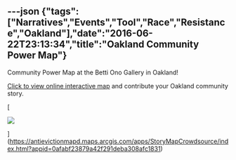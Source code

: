 ---json
{"tags":["Narratives","Events","Tool","Race","Resistance","Oakland"],"date":"2016-06-22T23:13:34","title":"Oakland Community Power Map"}
---

Community Power Map at the Betti Ono Gallery in Oakland!

[Click to view online interactive map](https://antievictionmapd.maps.arcgis.com/apps/StoryMapCrowdsource/index.html?appid=0afabf23879a42f291deba308afc1831) and contribute your Oakland community story.

[

![](https://images.squarespace-cdn.com/content/v1/52b7d7a6e4b0b3e376ac8ea2/1466637175873-UQNUIJ579RA5Y2A2I4IQ/ke17ZwdGBToddI8pDm48kDFU9frGYk795HWxy90aitRZw-zPPgdn4jUwVcJE1ZvWULTKcsloFGhpbD8VGAmRSamWLI2zvYWH8K3-s_4yszcp2ryTI0HqTOaaUohrI8PIOSynMnnbVUMQZEBr-g9imc1NVi-nX9rJQWGv02nYca8/image-asset.png)

](https://antievictionmapd.maps.arcgis.com/apps/StoryMapCrowdsource/index.html?appid=0afabf23879a42f291deba308afc1831)